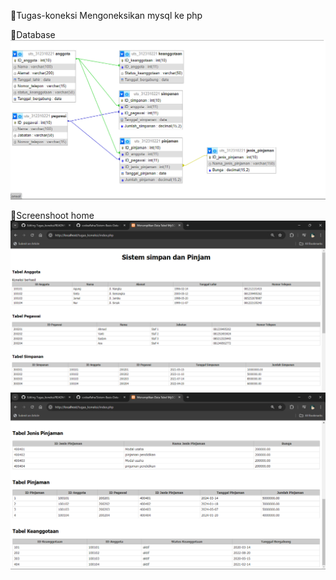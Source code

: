 🔗Tugas-koneksi
Mengoneksikan mysql ke php

🔗Database
![Screenshot of the project](https://github.com/Dimasi1234/Tugas-koneksi/blob/main/db.png)

🔗Screenshoot home
![Screenshot of the project](https://github.com/Dimasi1234/Tugas-koneksi/blob/main/home.png)
![Screenshot of the project](https://github.com/Dimasi1234/Tugas-koneksi/blob/main/home%20(2).png)
